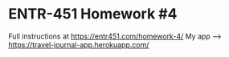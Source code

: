 # ENTR-451 Homework #4

Full instructions at https://entr451.com/homework-4/
My app --> https://travel-journal-app.herokuapp.com/